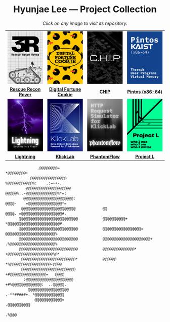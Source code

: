 <h1 align="center">Hyunjae Lee — Project Collection</h1>
<p align="center"><em>Click on any image to visit its repository.</em></p>

<table width="100%" cellpadding="0" cellspacing="0" style="border-collapse:collapse; table-layout:fixed;">
  <!-- 1행 -->
  <tr>
    <td width="25%"><a href="https://github.com/At-this-moment/Rescue-Recon-Rover"><img src="./assets/posters/3r_v3.png" alt="3R – Rescue Recon Rover" width="100%"></a></td>
    <td width="25%"><a href="https://github.com/At-this-moment/KRAFTON-JUNGLE-W0-Digital-Fortune-Cookie"><img src="./assets/posters/digital-fortune-cookie_v2.png" alt="Digital Fortune Cookie" width="100%"></a></td>
    <td width="25%"><a href="https://github.com/Computer-Hardware-Industry-Perspective/CHIP"><img src="./assets/posters/chips_v1.png" alt="CHIP" width="100%"></a></td>
    <td width="25%"><a href="https://github.com/At-this-moment/KRAFTON-JUNGLE-W9-PintOS-Threads"><img src="./assets/posters/pintos_v2.png" alt="Pintos" width="100%"></a></td>
  </tr>
  <tr>
    <td align="center"><a href="https://github.com/At-this-moment/Rescue-Recon-Rover"><strong>Rescue Recon Rover</strong></a></td>
    <td align="center"><a href="https://github.com/At-this-moment/KRAFTON-JUNGLE-W0-Digital-Fortune-Cookie"><strong>Digital Fortune Cookie</strong></a></td>
    <td align="center"><a href="https://github.com/Computer-Hardware-Industry-Perspective/CHIP"><strong>CHIP</strong></a></td>
    <td align="center"><a href="https://github.com/At-this-moment/KRAFTON-JUNGLE-W9-PintOS-Threads"><strong>Pintos (x86-64)</strong></a></td>
  </tr>

  <!-- 2행 -->
  <tr>
    <td width="25%"><a href="https://github.com/At-this-moment/KRAFTON-JUNGLE-W14-Lightningboard"><img src="./assets/posters/lightning_v1.png" alt="Lightning" width="100%"></a></td>
    <td width="25%"><a href="https://github.com/Eatventory"><img src="./assets/posters/klicklab_v2.png" alt="KlickLab" width="100%"></a></td>
    <td width="25%"><a href="https://github.com/Eatventory/PhantomFlow"><img src="./assets/posters/phantomflow_v2.png" alt="PhantomFlow" width="100%"></a></td>
    <td width="25%"><a href="https://github.com/At-this-moment/Project-L"><img src="./assets/posters/project-l_v2.png" alt="Project L" width="100%"></a></td>
  </tr>
  <tr>
    <td align="center"><a href="https://github.com/At-this-moment/KRAFTON-JUNGLE-W14-Lightningboard"><strong>Lightning</strong></a></td>
    <td align="center"><a href="https://github.com/Eatventory"><strong>KlickLab</strong></a></td>
    <td align="center"><a href="https://github.com/Eatventory/PhantomFlow"><strong>PhantomFlow</strong></a></td>
    <td align="center"><a href="https://github.com/At-this-moment/Project-L"><strong>Project L</strong></a></td>
  </tr>
</table>



```text                                                                         
              .@@@@@@@@=                                                  *@@@@@@@@+   
           @@@@@@@@@@@@@@@@                                                %@@@@@@@@@@@%:    .:=++-.            
         @@@@@@@@@@@@@@@@@@@@                                                @@@@@%..-@@@@@@@@@@@@@@%*=:        
        @@@@@@@@@@@@@@@@@@@@@@:                                                @@@@-    =@@@@@@@@@@@@@@@*=           
       @@@@@@@@@@@@@@@@@@@@@@@@            @@                                    @@@@. =@@@@@@@@@@@@@@@@@@#.     
      @@@@@@@@@@@@@@@@@@@@@@@@@@           @@@@@@@@@@+                             *@@@@@@@@@@@@@@@@@@@@@@@#.
      @@@@@@@@@@@@@@@@@@@@@@@@@@           @@@@@@@@@@@@@@@@@=                         @@@@@@@@@@@@@@@@@@@@@@%    
      @@@@@@@@@@@@@@@@@@@@@@@@@@           @@@@@@@@@@@@@@@@@@@@@+                     .%@@@@@@@@@@@@@@@@@@@@%     
      @@@@@@@@@@@@@@@@@@@@@@@@@@           @@@@@@@@@@@@@@*                             +@@@@@@@@@@@@@@@@@@@@%@*    
       @@@@@@@@@@@@@@@@@@@@@@@@*           @@@@@@                                       *%@@@@@@@@@@@@@@@@@@-@@@@
       @@@@@@@@@@@@@@@@@@@@@@@@                                                          +#@@@@@@@@@@@@@@@@=   @@@@
        :@@@@@@@@@@@@@@@@@@@@@                                                             +#%@@@@@@@@@@@@@:  ..@@@@@.
          @@@@@@@@@@@@@@@@@@                                                                 .-**#####+. *@@@@@@@@@@@@@
             @@@@@@@@@@@@=                                                                                   .@@@@@@@@@@
                                                                                                                   .%@@@
````

</div>
